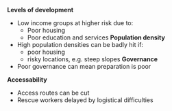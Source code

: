 
**Levels of development**
- Low income groups at higher risk due to:
	- Poor housing
	- Poor education and services
**Population density**
- High population densities can be badly hit if:
	- poor housing
	- risky locations, e.g. steep slopes
**Governance**
- Poor governance can mean preparation is poor

**Accessability**
- Access routes can be cut
- Rescue workers delayed by logistical difficulties